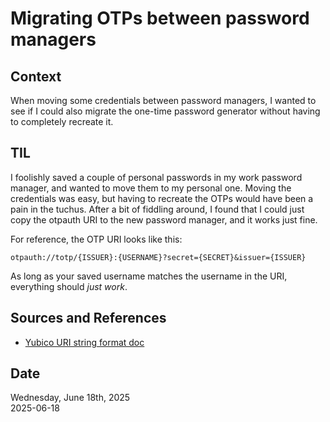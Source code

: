 # Migrating OTPs between password managers

## Context
When moving some credentials between password managers, I wanted to see if I could also migrate the one-time password generator without having to completely recreate it. 

## TIL
I foolishly saved a couple of personal passwords in my work password manager, and wanted to move them to my personal one. Moving the credentials was easy, but having to recreate the OTPs would have been a pain in the tuchus. After a bit of fiddling around, I found that I could just copy the otpauth URI to the new password manager, and it works just fine. 

For reference, the OTP URI looks like this:

```otpauth://totp/{ISSUER}:{USERNAME}?secret={SECRET}&issuer={ISSUER}```

As long as your saved username matches the username in the URI, everything should _just work_. 

## Sources and References
* [Yubico URI string format doc](https://docs.yubico.com/yesdk/users-manual/application-oath/uri-string-format.html)

## Date
Wednesday, June 18th, 2025  
2025-06-18  
